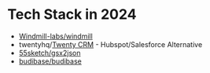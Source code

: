 # Tech Stack in 2024

- [Windmill-labs/windmill](https://github.com/windmill-labs/windmill)
- twentyhq/[Twenty CRM](https://github.com/twentyhq/twenty) - Hubspot/Salesforce Alternative
- [55sketch/gsx2json](https://github.com/55sketch/gsx2json)
- [budibase/budibase](https://github.com/budibase/budibase)
